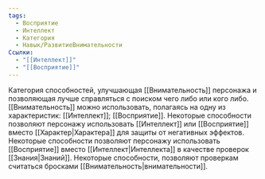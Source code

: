 ```yaml
---
tags:
  - Восприятие
  - Интеллект
  - Категория
  - Навык/РазвитиеВнимательности
Ссылки:
  - "[[Интеллект]]"
  - "[[Восприятие]]"
---
```

Категория способностей, улучшающая [[Внимательность]] персонажа и позволяющая лучше справляться с поиском чего либо или кого либо. [[Внимательность]] можно использовать, полагаясь на одну из характеристик: [[Интеллект]]; [[Восприятие]]. Некоторые способности позволяют персонажу использовать [[Интеллект]] или [[Восприятие]] вместо [[Характер|Характера]] для защиты от негативных эффектов. Некоторые способности позволяют персонажу использовать [[Восприятие]] вместо [[Интеллект|Интеллекта]] в качестве проверок [[Знания|Знаний]]. Некоторые способности, позволяют проверкам считаться бросками [[Внимательность|внимательности]]. 